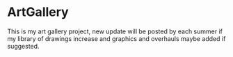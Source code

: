# ArtGallery
This is my art gallery project, new update will be posted by each summer if my library of drawings increase and graphics and overhauls maybe added if suggested.
